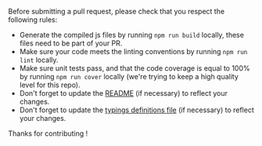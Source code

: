 Before submitting a pull request, please check that you respect the following rules:

* Generate the compiled js files by running `npm run build` locally, these files need to be part of your PR.
* Make sure your code meets the linting conventions by running `npm run lint` locally.
* Make sure unit tests pass, and that the code coverage is equal to 100% by running `npm run cover` locally (we're trying to keep a high quality level for this repo).
* Don't forget to update the [README](../README.md) (if necessary) to reflect your changes.
* Don't forget to update the [typings definitions file](../index.d.ts) (if necessary) to reflect your changes.

Thanks for contributing !

